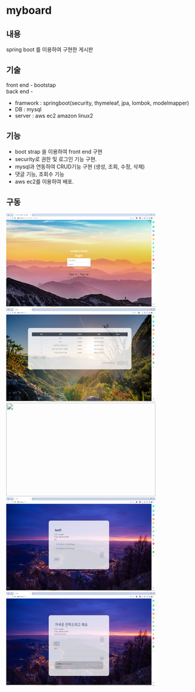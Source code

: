 # myboard
## 내용
spring boot 를 이용하여 구현한 게시판    
<a href=http://13.209.44.126:8080 target="_blank" ></a>

## 기술
front end - bootstap    
back end -    
* framwork : springboot(security, thymeleaf, jpa, lombok, modelmapper)   
* DB : mysql    
* server : aws ec2 amazon linux2    
## 기능
 - boot strap 을 이용하여 front end 구현
 - security로 권한 및 로그인 기능 구현.
 - mysql과 연동하여 CRUD기능 구현 (생성, 조회, 수정, 삭제)
 - 댓글 기능, 조회수 기능
 - aws ec2를 이용하여 배포.
 

## 구동
<img src="/myboard/login.PNG" width="400" height="250"></img>
<img src="/myboard/main.PNG" width="400" height="250"></img>
<img src="/myboard/new.PNG" width="400" height="250"></img>
<img src="/myboard/detail.PNG" width="400" height="250"></img>
<img src="/myboard/detailComment.PNG" width="400" height="250"></img>
